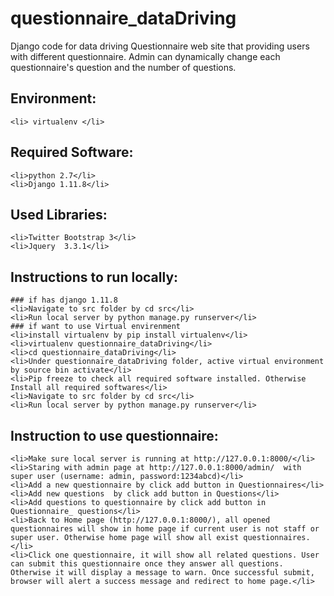 # questionnaire_dataDriving
Django code for data driving Questionnaire web site that providing users with different questionnaire.  Admin can dynamically change each questionnaire's question and the number of questions.

## Environment: 
    <li> virtualenv </li>
    
## Required Software:
    <li>python 2.7</li>
    <li>Django 1.11.8</li>

## Used Libraries:
    <li>Twitter Bootstrap 3</li>
    <li>Jquery  3.3.1</li>

## Instructions to run locally:
    ### if has django 1.11.8  
    <li>Navigate to src folder by cd src</li>
    <li>Run local server by python manage.py runserver</li>
    ### if want to use Virtual envirenment
    <li>install virtualenv by pip install virtualenv</li>
    <li>virtualenv questionnaire_dataDriving</li>
    <li>cd questionnaire_dataDriving</li>
    <li>Under questionnaire_dataDriving folder, active virtual environment by source bin activate</li>
    <li>Pip freeze to check all required software installed. Otherwise Install all required softwares</li>
    <li>Navigate to src folder by cd src</li>
    <li>Run local server by python manage.py runserver</li>
    
## Instruction to use questionnaire:
    <li>Make sure local server is running at http://127.0.0.1:8000/</li>
    <li>Staring with admin page at http://127.0.0.1:8000/admin/  with super user (username: admin, password:1234abcd)</li>
    <li>Add a new questionnaire by click add button in Questionnaires</li>
    <li>Add new questions  by click add button in Questions</li>
    <li>Add questions to questionnaire by click add button in Questionnaire_ questions</li>
    <li>Back to Home page (http://127.0.0.1:8000/), all opened questionnaires will show in home page if current user is not staff or super user. Otherwise home page will show all exist questionnaires.</li>
    <li>Click one questionnaire, it will show all related questions. User can submit this questionnaire once they answer all questions. Otherwise it will display a message to warn. Once successful submit, browser will alert a success message and redirect to home page.</li>

